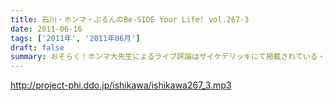 ```yaml
---
title: 石川・ホンマ・ぶるんのBe-SIDE Your Life! vol.267-3
date: 2011-06-16
tags: ['2011年', '2011年06月']
draft: false
summary: おそらく！ホンマ大先生によるライブ評論はサイケデリッキにて掲載されている・・・でしょうか！？やたらと「氷室」さんと「布袋」さんを間違えたことにマジ反省していました～～NAMAE
---
```


http://project-phi.ddo.jp/ishikawa/ishikawa267_3.mp3
